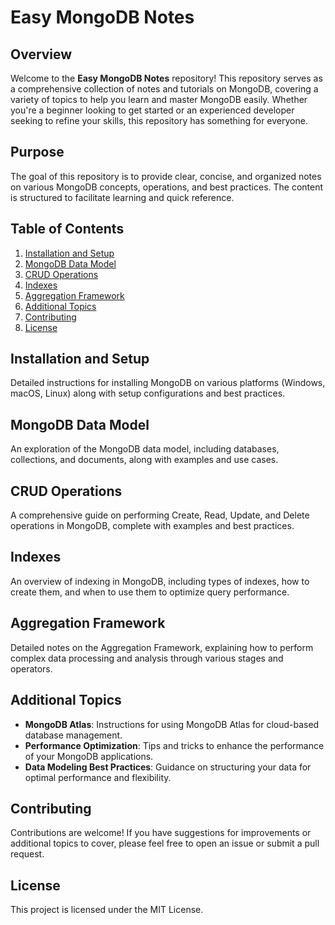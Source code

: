 # Easy MongoDB Notes

## Overview

Welcome to the **Easy MongoDB Notes** repository! This repository serves as a comprehensive collection of notes and tutorials on MongoDB, covering a variety of topics to help you learn and master MongoDB easily. Whether you're a beginner looking to get started or an experienced developer seeking to refine your skills, this repository has something for everyone.

## Purpose

The goal of this repository is to provide clear, concise, and organized notes on various MongoDB concepts, operations, and best practices. The content is structured to facilitate learning and quick reference.

## Table of Contents

1. [Installation and Setup](#installation-and-setup)
2. [MongoDB Data Model](#mongodb-data-model)
3. [CRUD Operations](#crud-operations)
4. [Indexes](#indexes)
5. [Aggregation Framework](#aggregation-framework)
6. [Additional Topics](#additional-topics)
7. [Contributing](#contributing)
8. [License](#license)

## Installation and Setup

Detailed instructions for installing MongoDB on various platforms (Windows, macOS, Linux) along with setup configurations and best practices.

## MongoDB Data Model

An exploration of the MongoDB data model, including databases, collections, and documents, along with examples and use cases.

## CRUD Operations

A comprehensive guide on performing Create, Read, Update, and Delete operations in MongoDB, complete with examples and best practices.

## Indexes

An overview of indexing in MongoDB, including types of indexes, how to create them, and when to use them to optimize query performance.

## Aggregation Framework

Detailed notes on the Aggregation Framework, explaining how to perform complex data processing and analysis through various stages and operators.

## Additional Topics

- **MongoDB Atlas**: Instructions for using MongoDB Atlas for cloud-based database management.
- **Performance Optimization**: Tips and tricks to enhance the performance of your MongoDB applications.
- **Data Modeling Best Practices**: Guidance on structuring your data for optimal performance and flexibility.

## Contributing

Contributions are welcome! If you have suggestions for improvements or additional topics to cover, please feel free to open an issue or submit a pull request.

## License

This project is licensed under the MIT License.
